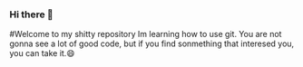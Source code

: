 ### Hi there 👋
#Welcome to my shitty repository
Im learning how to use git.
You are not gonna see a lot of good code, but if you find sonmething that interesed you, you can take it.😄

